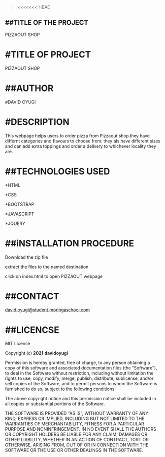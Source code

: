 > <<<<<<< HEAD

## ##TITLE OF THE PROJECT

PIZZAOUT SHOP

# #TITLE OF PROJECT

PIZZAOUT SHOP

# ##AUTHOR

#DAVID OYUGI

# #DESCRIPTION

This webpage helps users to order pizza from Pizzaout shop.they have differnt categories and flavours to choose from. they als have different sizes and can add extra toppings and order a delivery to whichever locality they are.

# ##TECHNOLOGIES USED

*HTML

*CSS

*BOOTSTRAP

*JAVASCRIPT

*JQUERY

# ##iNSTALLATION PROCEDURE

Download the zip file 

extract the files to the named destination

click on index.html to open PIZZAOUT webpage

# ##CONTACT

david.oyugi@student.moringaschool.com

# ##LICENCSE

MIT License

Copyright (c) **2021** **davidoyugi**

Permission is hereby granted, free of charge, to any person obtaining a copy of this software and associated documentation files (the "Software"), to deal in the Software without restriction, including without limitation the rights to use, copy, modify, merge, publish, distribute, sublicense, and/or sell copies of the Software, and to permit persons to whom the Software is furnished to do so, subject to the following conditions:

The above copyright notice and this permission notice shall be included in all copies or substantial portions of the Software.

THE SOFTWARE IS PROVIDED "AS IS", WITHOUT WARRANTY OF ANY KIND, EXPRESS OR IMPLIED, INCLUDING BUT NOT LIMITED TO THE WARRANTIES OF MERCHANTABILITY, FITNESS FOR A PARTICULAR PURPOSE AND NONINFRINGEMENT. IN NO EVENT SHALL THE AUTHORS OR COPYRIGHT HOLDERS BE LIABLE FOR ANY CLAIM, DAMAGES OR OTHER LIABILITY, WHETHER IN AN ACTION OF CONTRACT, TORT OR OTHERWISE, ARISING FROM, OUT OF OR IN CONNECTION WITH THE SOFTWARE OR THE USE OR OTHER DEALINGS IN THE SOFTWARE.
